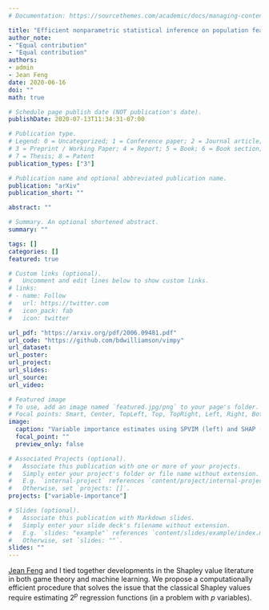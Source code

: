 ```yaml
---
# Documentation: https://sourcethemes.com/academic/docs/managing-content/

title: "Efficient nonparametric statistical inference on population feature importance using Shapley values"
author_note:
- "Equal contribution"
- "Equal contribution"
authors:
- admin
- Jean Feng
date: 2020-06-16
doi: ""
math: true

# Schedule page publish date (NOT publication's date).
publishDate: 2020-07-13T11:34:31-07:00

# Publication type.
# Legend: 0 = Uncategorized; 1 = Conference paper; 2 = Journal article;
# 3 = Preprint / Working Paper; 4 = Report; 5 = Book; 6 = Book section;
# 7 = Thesis; 8 = Patent
publication_types: ["3"]

# Publication name and optional abbreviated publication name.
publication: "arXiv"
publication_short: ""

abstract: ""

# Summary. An optional shortened abstract.
summary: ""

tags: []
categories: []
featured: true

# Custom links (optional).
#   Uncomment and edit lines below to show custom links.
# links:
# - name: Follow
#   url: https://twitter.com
#   icon_pack: fab
#   icon: twitter

url_pdf: "https://arxiv.org/pdf/2006.09481.pdf"
url_code: "https://github.com/bdwilliamson/vimpy"
url_dataset:
url_poster:
url_project:
url_slides:
url_source:
url_video:

# Featured image
# To use, add an image named `featured.jpg/png` to your page's folder.
# Focal points: Smart, Center, TopLeft, Top, TopRight, Left, Right, BottomLeft, Bottom, BottomRight.
image:
  caption: "Variable importance estimates using SPVIM (left) and SHAP (right) for the MIMIC-II data."
  focal_point: ""
  preview_only: false

# Associated Projects (optional).
#   Associate this publication with one or more of your projects.
#   Simply enter your project's folder or file name without extension.
#   E.g. `internal-project` references `content/project/internal-project/index.md`.
#   Otherwise, set `projects: []`.
projects: ["variable-importance"]

# Slides (optional).
#   Associate this publication with Markdown slides.
#   Simply enter your slide deck's filename without extension.
#   E.g. `slides: "example"` references `content/slides/example/index.md`.
#   Otherwise, set `slides: ""`.
slides: ""
---
```


[Jean Feng](https://www.jeanfeng.com/) and I
tied together developments in the Shapley value literature in both game theory and machine learning. We propose a computationally efficient procedure that solves the issue that the classical Shapley values require estimating $2^p$ regression functions (in a problem with $p$ variables).
